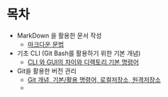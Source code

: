 # 목차

- MarkDown 을 활용한 문서 작성
  - [마크다운 문법](https://github.com/OIIUOI/TIL/blob/master/220705/markdown.md)
- 기초 CLI (Git Bash를 활용하기 위한 기본 개념)
  - [CLI 와 GUI의 차이와 디렉토리 기본 명령어](https://github.com/OIIUOI/TIL/blob/master/220705/CLI_directoryI.md)
- Git을 활용한 버전 관리
  - [Git 개념, 기본/활용 명령어, 로컬저장소, 원격저장소](https://github.com/OIIUOI/TIL/blob/master/220706/Git%20_Github.md)
  - 